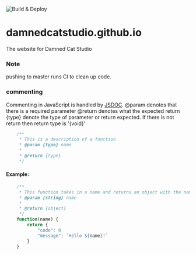 ![Build & Deploy](https://github.com/DamnedCatStudio/damnedcatstudio.github.io/workflows/Build%20&%20Deploy/badge.svg)

# damnedcatstudio.github.io
The website for Damned Cat Studio

### Note
pushing to master runs CI to clean up code.

### commenting
Commenting in JavaScript is handled by [JSDOC](https://jsdoc.app/). 
@param denotes that there is a required parameter
@return denotes what the expected return 
{type} denote the type of parameter or return expected. If there is not return then return type is '{void}'

```js
    /**
     * This is a description of a function
     * @param {type} name
     * 
     * @return {type}
     */
```
#### Example:

```js
    /**
     * This function takes in a name and returns an object with the name in the message property.
     * @param {string} name
     * 
     * @return {object}
     */
    function(name) {
        return {
            "code": 0
            "message": `Hello ${name}!`
        }
    }
```

